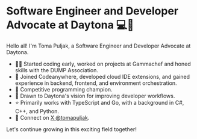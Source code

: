 # Software Engineer and Developer Advocate at Daytona 💻🚀

Hello all! I'm Toma Puljak, a Software Engineer and Developer Advocate at Daytona.

* 👨‍💻 Started coding early, worked on projects at Gammachef and honed skills with the DUMP Association.
* 🏢 Joined Codeanywhere, developed cloud IDE extensions, and gained experience in backend, frontend, and environment orchestration.
* 🥇 Competitive programming champion.
* 🚀 Drawn to Daytona's vision for improving developer workflows.
* ⭐ Primarily works with TypeScript and Go, with a background in C#, C++, and Python.
* 📮 Connect on [X @tomapuljak](https://x.com/tomapuljak).

Let's continue growing in this exciting field together!
